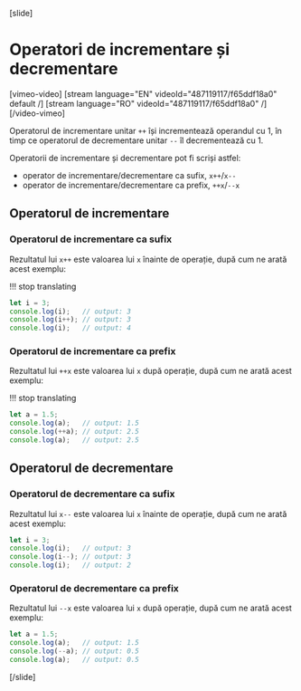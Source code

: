[slide]
# Operatori de incrementare și decrementare

[vimeo-video]
[stream language="EN" videoId="487119117/f65ddf18a0" default /]
[stream language="RO" videoId="487119117/f65ddf18a0"  /]
[/video-vimeo]


Operatorul de incrementare unitar `++` își incrementează operandul cu 1, în timp ce operatorul de decrementare unitar `--` îl decrementează cu 1.

Operatorii de incrementare și decrementare pot fi scriși astfel: 

* operator de incrementare/decrementare ca sufix, `x++`/`x--` 
* operator de incrementare/decrementare ca prefix, `++x`/`--x`

## Operatorul de incrementare

### Operatorul de incrementare ca sufix
Rezultatul lui `x++` este valoarea lui `x` înainte de operație, după cum ne arată acest exemplu:

!!! stop translating

```js live
let i = 3;
console.log(i);   // output: 3
console.log(i++); // output: 3
console.log(i);   // output: 4
```


### Operatorul de incrementare ca prefix
Rezultatul lui `++x` este valoarea lui `x` după operație, după cum ne arată acest exemplu:

!!! stop translating

```js live
let a = 1.5;
console.log(a);   // output: 1.5
console.log(++a); // output: 2.5
console.log(a);   // output: 2.5
```



## Operatorul de decrementare

### Operatorul de decrementare ca sufix
Rezultatul lui `x--` este valoarea lui `x` înainte de operație, după cum ne arată acest exemplu:

```js live
let i = 3;
console.log(i);   // output: 3
console.log(i--); // output: 3
console.log(i);   // output: 2
```

### Operatorul de decrementare ca prefix
Rezultatul lui  `--x` este valoarea lui `x` după operație, după cum ne arată acest exemplu:


```js live
let a = 1.5;
console.log(a);   // output: 1.5
console.log(--a); // output: 0.5
console.log(a);   // output: 0.5
```
[/slide]
